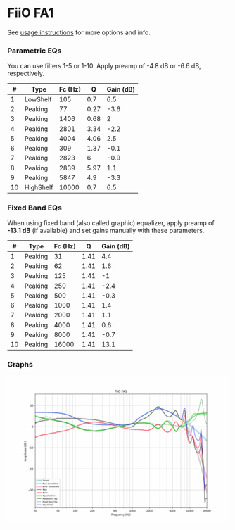 # FiiO FA1
See [usage instructions](https://github.com/jaakkopasanen/AutoEq#usage) for more options and info.

### Parametric EQs
You can use filters 1-5 or 1-10. Apply preamp of -4.8 dB or -6.6 dB, respectively.

|   # | Type      |   Fc (Hz) |    Q |   Gain (dB) |
|-----|-----------|-----------|------|-------------|
|   1 | LowShelf  |       105 | 0.7  |         6.5 |
|   2 | Peaking   |        77 | 0.27 |        -3.6 |
|   3 | Peaking   |      1406 | 0.68 |         2   |
|   4 | Peaking   |      2801 | 3.34 |        -2.2 |
|   5 | Peaking   |      4004 | 4.06 |         2.5 |
|   6 | Peaking   |       309 | 1.37 |        -0.1 |
|   7 | Peaking   |      2823 | 6    |        -0.9 |
|   8 | Peaking   |      2839 | 5.97 |         1.1 |
|   9 | Peaking   |      5847 | 4.9  |        -3.3 |
|  10 | HighShelf |     10000 | 0.7  |         6.5 |

### Fixed Band EQs
When using fixed band (also called graphic) equalizer, apply preamp of **-13.1 dB** (if available) and set gains manually with these parameters.

|   # | Type    |   Fc (Hz) |    Q |   Gain (dB) |
|-----|---------|-----------|------|-------------|
|   1 | Peaking |        31 | 1.41 |         4.4 |
|   2 | Peaking |        62 | 1.41 |         1.6 |
|   3 | Peaking |       125 | 1.41 |        -1   |
|   4 | Peaking |       250 | 1.41 |        -2.4 |
|   5 | Peaking |       500 | 1.41 |        -0.3 |
|   6 | Peaking |      1000 | 1.41 |         1.4 |
|   7 | Peaking |      2000 | 1.41 |         1.1 |
|   8 | Peaking |      4000 | 1.41 |         0.6 |
|   9 | Peaking |      8000 | 1.41 |        -0.7 |
|  10 | Peaking |     16000 | 1.41 |        13.1 |

### Graphs
![](./FiiO%20FA1.png)
